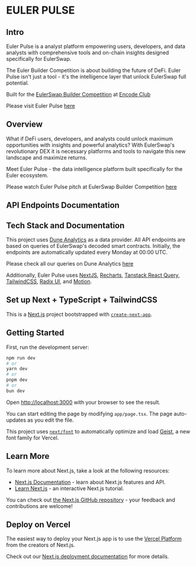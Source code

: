 # EULER PULSE

## Intro

Euler Pulse is a analyst platform empowering users, developers, and data analysts with comprehensive tools and on-chain insights designed specifically for EulerSwap.

The Euler Builder Competition is about building the future of DeFi. Euler Pulse isn't just a tool - it's the intelligence layer that unlock EulerSwap full potential.

Built for the [EulerSwap Builder Competition](https://eulerswap.encode.club/) at [Encode Club](https://www.encode.club/)

Please visit Euler Pulse [here](https://www.eulerpulse.com)

## Overview

What if DeFi users, developers, and analysts could unlock maximum opportunities with insights and powerful analytics?
With EulerSwap's revolutionary DEX it is necessary platforms and tools to navigate this new landscape and maximize returns.

Meet Euler Pulse - the data intelligence platform built specifically for the Euler ecosystem.

Please watch Euler Pulse pitch at EulerSwap Builder Competition [here](https://youtu.be/w-GGorNBMEY?si=GLgANGJebE7UvjMQ)

## API Endpoints Documentation

## Tech Stack and Documentation

This project uses [Dune Analytics](https://dune.com/) as a data provider. All API endpoints are based on queries of EulerSwap's decoded smart contracts. Initially, the endpoints are automatically updated every Monday at 00:00 UTC.

Please check all our queries on Dune Analytics [here](https://dune.com/eulerswap_pulse)

Additionally, Euler Pulse uses [NextJS](https://nextjs.org/), [Recharts](https://recharts.org/), [Tanstack React Query](https://tanstack.com/query/latest), [TailwindCSS](https://tailwindcss.com/), [Radix UI](https://www.radix-ui.com/), and [Motion](https://motion.dev/).

## Set up Next + TypeScript + TailwindCSS

This is a [Next.js](https://nextjs.org) project bootstrapped with [`create-next-app`](https://nextjs.org/docs/app/api-reference/cli/create-next-app).

## Getting Started

First, run the development server:

```bash
npm run dev
# or
yarn dev
# or
pnpm dev
# or
bun dev
```

Open [http://localhost:3000](http://localhost:3000) with your browser to see the result.

You can start editing the page by modifying `app/page.tsx`. The page auto-updates as you edit the file.

This project uses [`next/font`](https://nextjs.org/docs/app/building-your-application/optimizing/fonts) to automatically optimize and load [Geist](https://vercel.com/font), a new font family for Vercel.

## Learn More

To learn more about Next.js, take a look at the following resources:

- [Next.js Documentation](https://nextjs.org/docs) - learn about Next.js features and API.
- [Learn Next.js](https://nextjs.org/learn) - an interactive Next.js tutorial.

You can check out [the Next.js GitHub repository](https://github.com/vercel/next.js) - your feedback and contributions are welcome!

## Deploy on Vercel

The easiest way to deploy your Next.js app is to use the [Vercel Platform](https://vercel.com/new?utm_medium=default-template&filter=next.js&utm_source=create-next-app&utm_campaign=create-next-app-readme) from the creators of Next.js.

Check out our [Next.js deployment documentation](https://nextjs.org/docs/app/building-your-application/deploying) for more details.
